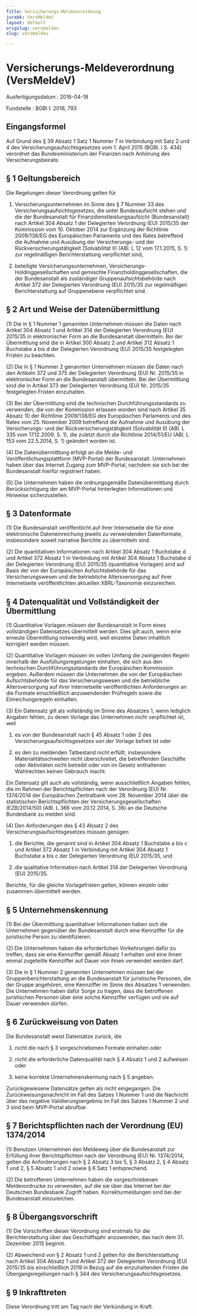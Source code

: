 ```yaml
---
Title: Versicherungs-Meldeverordnung
jurabk: VersMeldeV
layout: default
origslug: versmeldev
slug: versmeldev

---
```


# Versicherungs-Meldeverordnung (VersMeldeV)

Ausfertigungsdatum
:   2016-04-18

Fundstelle
:   BGBl I: 2016, 793


## Eingangsformel

Auf Grund des § 39 Absatz 1 Satz 1 Nummer 7 in Verbindung mit Satz 2 und 4 des Versicherungsaufsichtsgesetzes vom 1. April 2015 (BGBl. I S. 434) verordnet das Bundesministerium der Finanzen nach Anhörung des Versicherungsbeirats:


## § 1 Geltungsbereich

Die Regelungen dieser Verordnung gelten für

1.  Versicherungsunternehmen im Sinne des § 7 Nummer 33 des Versicherungsaufsichtsgesetzes, die unter Bundesaufsicht stehen und die der Bundesanstalt für Finanzdienstleistungsaufsicht (Bundesanstalt) nach Artikel 304 Absatz 1 der Delegierten Verordnung (EU) 2015/35 der Kommission vom 10. Oktober 2014 zur Ergänzung der Richtlinie 2009/138/EG des Europäischen Parlaments und des Rates betreffend die Aufnahme und Ausübung der Versicherungs- und der Rückversicherungstätigkeit (Solvabilität II) (ABl. L 12 vom 17.1.2015, S. 1) zur regelmäßigen Berichterstattung verpflichtet sind,


2.  beteiligte Versicherungsunternehmen, Versicherungs-Holdinggesellschaften und gemischte Finanzholdinggesellschaften, die der Bundesanstalt als zuständiger Gruppenaufsichtsbehörde nach Artikel 372 der Delegierten Verordnung (EU) 2015/35 zur regelmäßigen Berichterstattung auf Gruppenebene verpflichtet sind.





## § 2 Art und Weise der Datenübermittlung

(1) Die in § 1 Nummer 1 genannten Unternehmen müssen die Daten nach Artikel 304 Absatz 1 und Artikel 314 der Delegierten Verordnung (EU) 2015/35 in elektronischer Form an die Bundesanstalt übermitteln. Bei der Übermittlung sind die in Artikel 300 Absatz 2 und Artikel 312 Absatz 1 Buchstabe a bis d der Delegierten Verordnung (EU) 2015/35 festgelegten Fristen zu beachten.

(2) Die in § 1 Nummer 2 genannten Unternehmen müssen die Daten nach den Artikeln 372 und 375 der Delegierten Verordnung (EU) Nr. 2015/35 in elektronischer Form an die Bundesanstalt übermitteln. Bei der Übermittlung sind die in Artikel 373 der Delegierten Verordnung (EU) Nr. 2015/35 festgelegten Fristen einzuhalten.

(3) Bei der Übermittlung sind die technischen Durchführungsstandards zu verwenden, die von der Kommission erlassen worden sind nach Artikel 35 Absatz 10 der Richtlinie 2009/138/EG des Europäischen Parlaments und des Rates vom 25. November 2009 betreffend die Aufnahme und Ausübung der Versicherungs- und der Rückversicherungstätigkeit (Solvabilität II) (ABl. L 335 vom 17.12.2009, S. 1), die zuletzt durch die Richtlinie 2014/51/EU (ABl. L 153 vom 22.5.2014, S. 1) geändert worden ist.

(4) Die Datenübermittlung erfolgt an die Melde- und Veröffentlichungsplattform (MVP-Portal) der Bundesanstalt. Unternehmen haben über das Internet Zugang zum MVP-Portal, nachdem sie sich bei der Bundesanstalt hierfür registriert haben.

(5) Die Unternehmen haben die ordnungsgemäße Datenübermittlung durch Berücksichtigung der am MVP-Portal hinterlegten Informationen und Hinweise sicherzustellen.


## § 3 Datenformate

(1) Die Bundesanstalt veröffentlicht auf ihrer Internetseite die für eine elektronische Dateneinreichung jeweils zu verwendenden Datenformate, insbesondere soweit narrative Berichte zu übermitteln sind.

(2) Die quantitativen Informationen nach Artikel 304 Absatz 1 Buchstabe d und Artikel 372 Absatz 1 in Verbindung mit Artikel 304 Absatz 1 Buchstabe d der Delegierten Verordnung (EU) 2015/35 (quantitative Vorlagen) sind auf Basis der von der Europäischen Aufsichtsbehörde für das Versicherungswesen und die betriebliche Altersversorgung auf ihrer Internetseite veröffentlichten aktuellen XBRL-Taxonomie einzureichen.


## § 4 Datenqualität und Vollständigkeit der Übermittlung

(1) Quantitative Vorlagen müssen der Bundesanstalt in Form eines vollständigen Datensatzes übermittelt werden. Dies gilt auch, wenn eine erneute Übermittlung notwendig wird, weil einzelne Daten inhaltlich korrigiert werden müssen.

(2) Quantitative Vorlagen müssen im vollen Umfang die zwingenden Regeln innerhalb der Ausfüllungsregelungen einhalten, die sich aus den technischen Durchführungsstandards der Europäischen Kommission ergeben. Außerdem müssen die Unternehmen die von der Europäischen Aufsichtsbehörde für das Versicherungswesen und die betriebliche Altersversorgung auf ihrer Internetseite veröffentlichten Anforderungen an die Formate einschließlich anzuwendender Prüfregeln sowie die Einreichungsregeln einhalten.

(3) Ein Datensatz gilt als vollständig im Sinne des Absatzes 1, wenn lediglich Angaben fehlen, zu deren Vorlage das Unternehmen nicht verpflichtet ist, weil

1.  es von der Bundesanstalt nach § 45 Absatz 1 oder 2 des Versicherungsaufsichtsgesetzes von der Vorlage befreit ist oder


2.  es den zu meldenden Tatbestand nicht erfüllt, insbesondere Materialitätsschwellen nicht überschreitet, die betreffenden Geschäfte oder Aktivitäten nicht betreibt oder von im Gesetz enthaltenen Wahlrechten keinen Gebrauch macht.



Ein Datensatz gilt auch als vollständig, wenn ausschließlich Angaben fehlen, die im Rahmen der Berichtspflichten nach der Verordnung (EU) Nr. 1374/2014 der Europäischen Zentralbank vom 28. November 2014 über die statistischen Berichtspflichten der Versicherungsgesellschaften (EZB/2014/50) (ABl. L 366 vom 20.12.2014, S. 36) an die Deutsche Bundesbank zu melden sind.

(4) Den Anforderungen des § 43 Absatz 2 des Versicherungsaufsichtsgesetzes müssen genügen

1.  die Berichte, die genannt sind in Artikel 304 Absatz 1 Buchstabe a bis c und Artikel 372 Absatz 1 in Verbindung mit Artikel 304 Absatz 1 Buchstabe a bis c der Delegierten Verordnung (EU) 2015/35, und


2.  die qualitative Information nach Artikel 314 der Delegierten Verordnung (EU) 2015/35.



Berichte, für die gleiche Vorlagefristen gelten, können einzeln oder zusammen übermittelt werden.


## § 5 Unternehmenskennung

(1) Bei der Übermittlung quantitativer Informationen haben sich die Unternehmen gegenüber der Bundesanstalt durch eine Kennziffer für die juristische Person zu identifizieren.

(2) Die Unternehmen haben die erforderlichen Vorkehrungen dafür zu treffen, dass sie eine Kennziffer gemäß Absatz 1 erhalten und eine ihnen einmal zugeteilte Kennziffer auf Dauer von ihnen verwendet werden darf.

(3) Die in § 1 Nummer 2 genannten Unternehmen müssen bei der Gruppenberichterstattung an die Bundesanstalt für juristische Personen, die der Gruppe angehören, eine Kennziffer im Sinne des Absatzes 1 verwenden. Die Unternehmen haben dafür Sorge zu tragen, dass die betroffenen juristischen Personen über eine solche Kennziffer verfügen und sie auf Dauer verwenden dürfen.


## § 6 Zurückweisung von Daten

Die Bundesanstalt weist Datensätze zurück, die

1.  nicht die nach § 3 vorgeschriebenen Formate einhalten oder


2.  nicht die erforderliche Datenqualität nach § 4 Absatz 1 und 2 aufweisen oder


3.  keine korrekte Unternehmenskennung nach § 5 angeben.



Zurückgewiesene Datensätze gelten als nicht eingegangen. Die Zurückweisungsnachricht im Fall des Satzes 1 Nummer 1 und die Nachricht über das negative Validierungsergebnis im Fall des Satzes 1 Nummer 2 und 3 sind beim MVP-Portal abrufbar.


## § 7 Berichtspflichten nach der Verordnung (EU) 1374/2014

(1) Benutzen Unternehmen den Meldeweg über die Bundesanstalt zur Erfüllung ihrer Berichtspflichten nach der Verordnung (EU) Nr. 1374/2014, gelten die Anforderungen nach § 2 Absatz 3 bis 5, § 3 Absatz 2, § 4 Absatz 1 und 2, § 5 Absatz 1 und 2 sowie § 6 Satz 1 entsprechend.

(2) Die betroffenen Unternehmen haben die vorgeschriebenen Meldevordrucke zu verwenden, auf die sie über das Internet bei der Deutschen Bundesbank Zugriff haben. Korrekturmeldungen sind bei der Bundesanstalt einzureichen.


## § 8 Übergangsvorschrift

(1) Die Vorschriften dieser Verordnung sind erstmals für die Berichterstattung über das Geschäftsjahr anzuwenden, das nach dem 31. Dezember 2015 beginnt.

(2) Abweichend von § 2 Absatz 1 und 2 gelten für die Berichterstattung nach Artikel 304 Absatz 1 und Artikel 372 der Delegierten Verordnung (EU) 2015/35 bis einschließlich 2019 in Bezug auf die einzuhaltenden Fristen die Übergangsregelungen nach § 344 des Versicherungsaufsichtsgesetzes.


## § 9 Inkrafttreten

Diese Verordnung tritt am Tag nach der Verkündung in Kraft.

